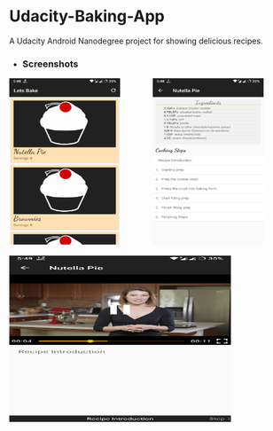 # Udacity-Baking-App
A Udacity Android Nanodegree project for showing delicious recipes.

+ ### Screenshots
<img src="https://raw.githubusercontent.com/Dex1019/Udacity-Baking-App/master/Screenshots/1.png" width="200" height="300"/>&nbsp;&nbsp; &nbsp;&nbsp; &nbsp;&nbsp; &nbsp;&nbsp; &nbsp;&nbsp;
<img src="https://raw.githubusercontent.com/Dex1019/Udacity-Baking-App/master/Screenshots/2.png" width="200" height="300"/></br></br>
<img src="https://raw.githubusercontent.com/Dex1019/Udacity-Baking-App/master/Screenshots/3.png" width="400" height="300"/>&nbsp;&nbsp;&nbsp;&nbsp;

